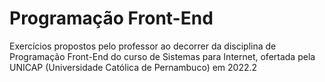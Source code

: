 # Programação Front-End

Exercícios propostos pelo professor ao decorrer da disciplina de Programação Front-End do curso de Sistemas para Internet, ofertada pela UNICAP (Universidade Católica de Pernambuco) em 2022.2